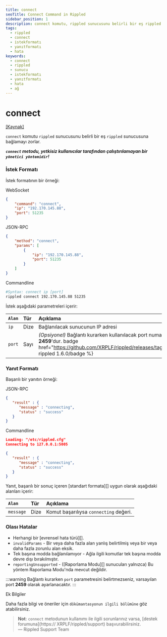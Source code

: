 ```yaml
---
title: connect
seoTitle: Connect Command in Rippled
sidebar_position: 1
description: connect komutu, rippled sunucusunu belirli bir eş rippled sunucusuna bağlamaya zorlar. Bu belge, istek ve yanıt formatlarını, parametreleri ve olası hataları açıklamaktadır.
tags: 
  - rippled
  - connect
  - istekformatı
  - yanıtformatı
  - hata
keywords: 
  - connect
  - rippled
  - sunucu
  - istekformatı
  - yanıtformatı
  - hata
  - ağ
---
```


# connect
[[Kaynak]](https://github.com/XRPLF/rippled/blob/a61ffab3f9010d8accfaa98aa3cacc7d38e74121/src/ripple/rpc/handlers/Connect.cpp "Kaynak")

`connect` komutu `rippled` sunucusunu belirli bir eş `rippled` sunucusuna bağlamayı zorlar.

***`connect` metodu, yetkisiz kullanıcılar tarafından çalıştırılamayan bir `yönetici yöntemidir`!***

### İstek Formatı
İstek formatının bir örneği:



WebSocket
```json
{
    "command": "connect",
    "ip": "192.170.145.88",
    "port": 51235
}
```


JSON-RPC
```json
{
    "method": "connect",
    "params": [
        {
            "ip": "192.170.145.88",
            "port": 51235
        }
    ]
}
```


Commandline
```sh
#Syntax: connect ip [port]
rippled connect 192.170.145.88 51235
```




İstek aşağıdaki parametreleri içerir:

| `Alan` | Tür    | Açıklama                                               |
|:-------|:-------|:-------------------------------------------------------|
| `ip`   | Dize   | Bağlanılacak sunucunun IP adresi                       |
| `port` | Sayı   | _(Opsiyonel)_ Bağlantı kurarken kullanılacak port numarası. Varsayılan **2459**'dur. badge href="https://github.com/XRPLF/rippled/releases/tag/1.6.0Güncellendi: rippled 1.6.0/badge %} |

### Yanıt Formatı

Başarılı bir yanıtın örneği:



JSON-RPC
```json
{
   "result" : {
      "message" : "connecting",
      "status" : "success"
   }
}
```


Commandline
```json
Loading: "/etc/rippled.cfg"
Connecting to 127.0.0.1:5005

{
   "result" : {
      "message" : "connecting",
      "status" : "success"
   }
}
```




Yanıt, başarılı bir sonuç içeren [standart formata][] uygun olarak aşağıdaki alanları içerir:

| `Alan`    | Tür    | Açıklama                                            |
|:----------|:-------|:-----------------------------------------------------|
| `message` | Dize   | Komut başarılıysa `connecting` değeri.              |

### Olası Hatalar

- Herhangi bir [evrensel hata türü][].
- `invalidParams` - Bir veya daha fazla alan yanlış belirtilmiş veya bir veya daha fazla zorunlu alan eksik.
- Tek başına modda bağlanılamıyor - Ağla ilgili komutlar tek başına modda devre dışı bırakılmıştır.
- `reportingUnsupported` - ([Raporlama Modu][] sunucuları yalnızca) Bu yöntem Raporlama Modu'nda mevcut değildir.

:::warning
Bağlantı kurarken `port` parametresini belirtmezseniz, varsayılan port **2459** olarak ayarlanacaktır.
:::


Ek Bilgiler

Daha fazla bilgi ve öneriler için `dökümantasyonun ilgili bölümüne` göz atabilirsiniz.



> **Not**: `connect` metodunun kullanımı ile ilgili sorunlarınız varsa, [destek forumuna](https:// XRPLF/rippled/support) başvurabilirsiniz.  
> — Rippled Support Team

